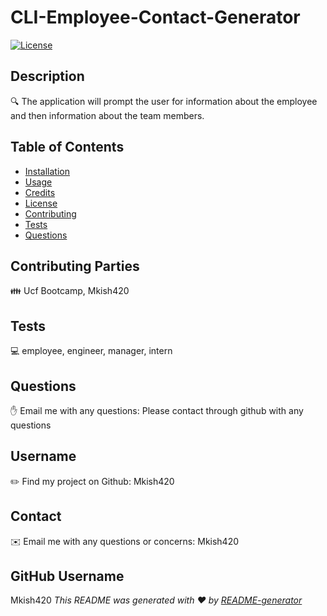 # CLI-Employee-Contact-Generator 

 [![License](https://img.shields.io/badge/License-MIT-blue.svg)](https://opensource.org/licenses/MIT)

  ## Description
  🔍 The application will prompt the user for information about the employee and then information about the team members.

  ## Table of Contents
   * [Installation](#-Installation)
   * [Usage](#-Usage)
   * [Credits](#-Credits)
   * [License](#-License)
   * [Contributing](#-Contributing)
   * [Tests](#-Tests)
   * [Questions](#-Questions)
  
  ## Contributing Parties
  👪 Ucf  Bootcamp, Mkish420

  ## Tests
  💻 employee, engineer, manager, intern

  ## Questions
  ✋ Email me with any questions: Please contact through github with any questions

  ## Username
  ✏️ Find my project on Github: Mkish420

  ## Contact
  ✉️ Email me with any questions or concerns: Mkish420

  ## GitHub Username
   Mkish420
  _This README was generated with ❤️ by [README-generator](https://github.com/Mkish420/MyREADME)_

